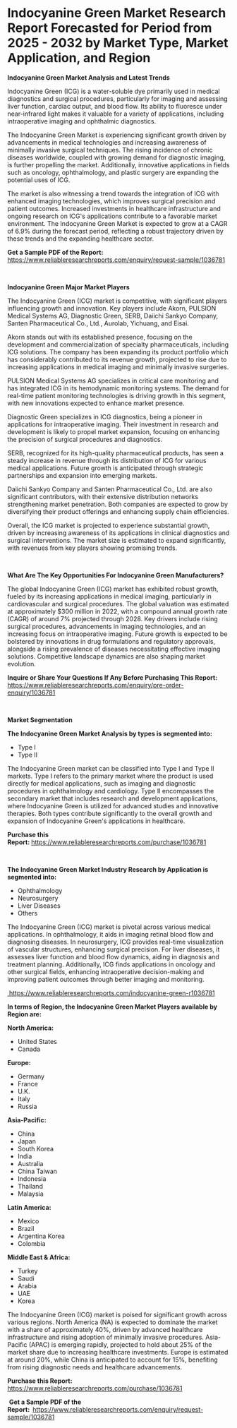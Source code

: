 <p><h1>Indocyanine Green Market Research Report Forecasted for Period from 2025 -  2032 by Market Type, Market Application, and Region</h1></p><p><strong>Indocyanine Green Market Analysis and Latest Trends</strong></p>
<p><p>Indocyanine Green (ICG) is a water-soluble dye primarily used in medical diagnostics and surgical procedures, particularly for imaging and assessing liver function, cardiac output, and blood flow. Its ability to fluoresce under near-infrared light makes it valuable for a variety of applications, including intraoperative imaging and ophthalmic diagnostics.</p><p>The Indocyanine Green Market is experiencing significant growth driven by advancements in medical technologies and increasing awareness of minimally invasive surgical techniques. The rising incidence of chronic diseases worldwide, coupled with growing demand for diagnostic imaging, is further propelling the market. Additionally, innovative applications in fields such as oncology, ophthalmology, and plastic surgery are expanding the potential uses of ICG.</p><p>The market is also witnessing a trend towards the integration of ICG with enhanced imaging technologies, which improves surgical precision and patient outcomes. Increased investments in healthcare infrastructure and ongoing research on ICG's applications contribute to a favorable market environment. The Indocyanine Green Market is expected to grow at a CAGR of 6.9% during the forecast period, reflecting a robust trajectory driven by these trends and the expanding healthcare sector.</p></p>
<p><strong>Get a Sample PDF of the Report:&nbsp;</strong> <a href="https://www.reliableresearchreports.com/enquiry/request-sample/1036781?utm_campaign=3499&utm_medium=2&utm_source=Github&utm_content=ia&utm_term=19042025&utm_id=indocyanine-green">https://www.reliableresearchreports.com/enquiry/request-sample/1036781</a></p>
<p>&nbsp;</p>
<p><strong>Indocyanine Green Major Market Players</strong></p>
<p><p>The Indocyanine Green (ICG) market is competitive, with significant players influencing growth and innovation. Key players include Akorn, PULSION Medical Systems AG, Diagnostic Green, SERB, Daiichi Sankyo Company, Santen Pharmaceutical Co., Ltd., Aurolab, Yichuang, and Eisai.</p><p>Akorn stands out with its established presence, focusing on the development and commercialization of specialty pharmaceuticals, including ICG solutions. The company has been expanding its product portfolio which has considerably contributed to its revenue growth, projected to rise due to increasing applications in medical imaging and minimally invasive surgeries.</p><p>PULSION Medical Systems AG specializes in critical care monitoring and has integrated ICG in its hemodynamic monitoring systems. The demand for real-time patient monitoring technologies is driving growth in this segment, with new innovations expected to enhance market presence.</p><p>Diagnostic Green specializes in ICG diagnostics, being a pioneer in applications for intraoperative imaging. Their investment in research and development is likely to propel market expansion, focusing on enhancing the precision of surgical procedures and diagnostics.</p><p>SERB, recognized for its high-quality pharmaceutical products, has seen a steady increase in revenue through its distribution of ICG for various medical applications. Future growth is anticipated through strategic partnerships and expansion into emerging markets.</p><p>Daiichi Sankyo Company and Santen Pharmaceutical Co., Ltd. are also significant contributors, with their extensive distribution networks strengthening market penetration. Both companies are expected to grow by diversifying their product offerings and enhancing supply chain efficiencies.</p><p>Overall, the ICG market is projected to experience substantial growth, driven by increasing awareness of its applications in clinical diagnostics and surgical interventions. The market size is estimated to expand significantly, with revenues from key players showing promising trends.</p></p>
<p>&nbsp;</p>
<p><strong>What Are The Key Opportunities For Indocyanine Green Manufacturers?</strong></p>
<p><p>The global Indocyanine Green (ICG) market has exhibited robust growth, fueled by its increasing applications in medical imaging, particularly in cardiovascular and surgical procedures. The global valuation was estimated at approximately $300 million in 2022, with a compound annual growth rate (CAGR) of around 7% projected through 2028. Key drivers include rising surgical procedures, advancements in imaging technologies, and an increasing focus on intraoperative imaging. Future growth is expected to be bolstered by innovations in drug formulations and regulatory approvals, alongside a rising prevalence of diseases necessitating effective imaging solutions. Competitive landscape dynamics are also shaping market evolution.</p></p>
<p><strong>Inquire or Share Your Questions If Any Before Purchasing This Report:</strong> <a href="https://www.reliableresearchreports.com/enquiry/pre-order-enquiry/1036781?utm_campaign=3499&utm_medium=2&utm_source=Github&utm_content=ia&utm_term=19042025&utm_id=indocyanine-green">https://www.reliableresearchreports.com/enquiry/pre-order-enquiry/1036781</a></p>
<p>&nbsp;</p>
<p><strong>Market Segmentation</strong></p>
<p><strong>The Indocyanine Green Market Analysis by types is segmented into:</strong></p>
<p><ul><li>Type I</li><li>Type II</li></ul></p>
<p><p>The Indocyanine Green market can be classified into Type I and Type II markets. Type I refers to the primary market where the product is used directly for medical applications, such as imaging and diagnostic procedures in ophthalmology and cardiology. Type II encompasses the secondary market that includes research and development applications, where Indocyanine Green is utilized for advanced studies and innovative therapies. Both types contribute significantly to the overall growth and expansion of Indocyanine Green's applications in healthcare.</p></p>
<p><strong>Purchase this Report:&nbsp;</strong><a href="https://www.reliableresearchreports.com/purchase/1036781?utm_campaign=3499&utm_medium=2&utm_source=Github&utm_content=ia&utm_term=19042025&utm_id=indocyanine-green">https://www.reliableresearchreports.com/purchase/1036781</a></p>
<p>&nbsp;</p>
<p><strong>The Indocyanine Green Market Industry Research by Application is segmented into:</strong></p>
<p><ul><li>Ophthalmology</li><li>Neurosurgery</li><li>Liver Diseases</li><li>Others</li></ul></p>
<p><p>The Indocyanine Green (ICG) market is pivotal across various medical applications. In ophthalmology, it aids in imaging retinal blood flow and diagnosing diseases. In neurosurgery, ICG provides real-time visualization of vascular structures, enhancing surgical precision. For liver diseases, it assesses liver function and blood flow dynamics, aiding in diagnosis and treatment planning. Additionally, ICG finds applications in oncology and other surgical fields, enhancing intraoperative decision-making and improving patient outcomes through better imaging and monitoring.</p></p>
<p><a href="https://www.reliableresearchreports.com/indocyanine-green-r1036781?utm_campaign=3499&utm_medium=2&utm_source=Github&utm_content=ia&utm_term=19042025&utm_id=indocyanine-green">&nbsp;https://www.reliableresearchreports.com/indocyanine-green-r1036781</a></p>
<p><strong>In terms of Region, the Indocyanine Green Market Players available by Region are:</strong></p>
<p>
    <p> <strong> North America: </strong>
        <ul>
            <li>United States</li>
            <li>Canada</li>
        </ul>
        </p> 
    <p> <strong> Europe: </strong>
        <ul>
            <li>Germany</li>
            <li>France</li>
            <li>U.K.</li>
            <li>Italy</li>
            <li>Russia</li>
        </ul>
        </p> 
    <p> <strong> Asia-Pacific: </strong>
        <ul>
            <li>China</li>
            <li>Japan</li>
            <li>South Korea</li>
            <li>India</li>
            <li>Australia</li>
            <li>China Taiwan</li>
            <li>Indonesia</li>
            <li>Thailand</li>
            <li>Malaysia</li>
        </ul>
        </p> 
    <p> <strong> Latin America: </strong>
        <ul>
            <li>Mexico</li>
            <li>Brazil</li>
            <li>Argentina Korea</li>
            <li>Colombia</li>
        </ul>
        </p> 
    <p> <strong> Middle East & Africa: </strong>
        <ul>
            <li>Turkey</li>
            <li>Saudi</li>
            <li>Arabia</li>
            <li>UAE</li>
            <li>Korea</li>
        </ul>
    </p>
    </p>
<p><p>The Indocyanine Green (ICG) market is poised for significant growth across various regions. North America (NA) is expected to dominate the market with a share of approximately 40%, driven by advanced healthcare infrastructure and rising adoption of minimally invasive procedures. Asia-Pacific (APAC) is emerging rapidly, projected to hold about 25% of the market share due to increasing healthcare investments. Europe is estimated at around 20%, while China is anticipated to account for 15%, benefiting from rising diagnostic needs and healthcare advancements.</p></p>
<p><strong>Purchase this Report: </strong><a href="https://www.reliableresearchreports.com/purchase/1036781?utm_campaign=3499&utm_medium=2&utm_source=Github&utm_content=ia&utm_term=19042025&utm_id=indocyanine-green">https://www.reliableresearchreports.com/purchase/1036781</a></p>
<p>&nbsp;<strong>Get a Sample PDF of the Report:&nbsp;&nbsp;</strong><a href="https://www.reliableresearchreports.com/enquiry/request-sample/1036781?utm_campaign=3499&utm_medium=2&utm_source=Github&utm_content=ia&utm_term=19042025&utm_id=indocyanine-green">https://www.reliableresearchreports.com/enquiry/request-sample/1036781</a></p>
<p><strong></strong></p>
<p><p></p><p></p><p></p></p>